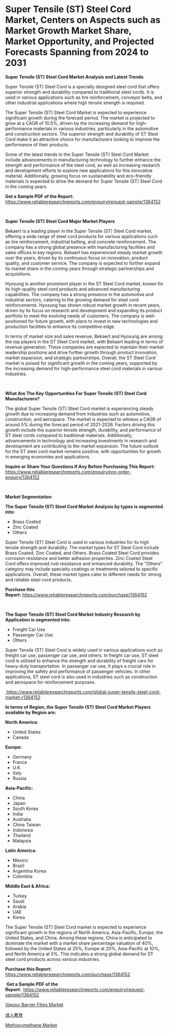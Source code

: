 <p><h1>Super Tensile (ST) Steel Cord Market, Centers on Aspects such as Market Growth Market Share, Market Opportunity, and Projected Forecasts Spanning from 2024 to 2031</h1></p><p><strong>Super Tensile (ST) Steel Cord Market Analysis and Latest Trends</strong></p>
<p><p>Super Tensile (ST) Steel Cord is a specially designed steel cord that offers superior strength and durability compared to traditional steel cords. It is used in various applications such as tire reinforcement, conveyor belts, and other industrial applications where high tensile strength is required.</p><p>The Super Tensile (ST) Steel Cord Market is expected to experience significant growth during the forecast period. The market is projected to grow at a CAGR of 10.5%, driven by the increasing demand for high-performance materials in various industries, particularly in the automotive and construction sectors. The superior strength and durability of ST Steel Cord make it an attractive choice for manufacturers looking to improve the performance of their products.</p><p>Some of the latest trends in the Super Tensile (ST) Steel Cord Market include advancements in manufacturing technology to further enhance the strength and performance of the steel cord, as well as increasing research and development efforts to explore new applications for this innovative material. Additionally, growing focus on sustainability and eco-friendly materials is expected to drive the demand for Super Tensile (ST) Steel Cord in the coming years.</p></p>
<p><strong>Get a Sample PDF of the Report:&nbsp;</strong> <a href="https://www.reliableresearchreports.com/enquiry/request-sample/1364152">https://www.reliableresearchreports.com/enquiry/request-sample/1364152</a></p>
<p>&nbsp;</p>
<p><strong>Super Tensile (ST) Steel Cord Major Market Players</strong></p>
<p><p>Bekaert is a leading player in the Super Tensile (ST) Steel Cord market, offering a wide range of steel cord products for various applications such as tire reinforcement, industrial belting, and concrete reinforcement. The company has a strong global presence with manufacturing facilities and sales offices in key regions. Bekaert has experienced steady market growth over the years, driven by its continuous focus on innovation, product quality, and customer service. The company is expected to further expand its market share in the coming years through strategic partnerships and acquisitions.</p><p>Hyosung is another prominent player in the ST Steel Cord market, known for its high-quality steel cord products and advanced manufacturing capabilities. The company has a strong presence in the automotive and industrial sectors, catering to the growing demand for steel cord reinforcements. Hyosung has shown robust market growth in recent years, driven by its focus on research and development and expanding its product portfolio to meet the evolving needs of customers. The company is well-positioned for future growth, with plans to invest in new technologies and production facilities to enhance its competitive edge.</p><p>In terms of market size and sales revenue, Bekaert and Hyosung are among the top players in the ST Steel Cord market, with Bekaert leading in terms of revenue generation. These companies are expected to maintain their market leadership positions and drive further growth through product innovation, market expansion, and strategic partnerships. Overall, the ST Steel Cord market is poised for significant growth in the coming years, supported by the increasing demand for high-performance steel cord materials in various industries.</p></p>
<p>&nbsp;</p>
<p><strong>What Are The Key Opportunities For Super Tensile (ST) Steel Cord Manufacturers?</strong></p>
<p><p>The global Super Tensile (ST) Steel Cord market is experiencing steady growth due to increasing demand from industries such as automotive, construction, and aerospace. The market is expected to witness a CAGR of around 5% during the forecast period of 2021-2026. Factors driving this growth include the superior tensile strength, durability, and performance of ST steel cords compared to traditional materials. Additionally, advancements in technology and increasing investments in research and development are contributing to the market expansion. The future outlook for the ST steel cord market remains positive, with opportunities for growth in emerging economies and applications.</p></p>
<p><strong>Inquire or Share Your Questions If Any Before Purchasing This Report:</strong> <a href="https://www.reliableresearchreports.com/enquiry/pre-order-enquiry/1364152">https://www.reliableresearchreports.com/enquiry/pre-order-enquiry/1364152</a></p>
<p>&nbsp;</p>
<p><strong>Market Segmentation</strong></p>
<p><strong>The Super Tensile (ST) Steel Cord Market Analysis by types is segmented into:</strong></p>
<p><ul><li>Brass Coated</li><li>Zinc Coated</li><li>Others</li></ul></p>
<p><p>Super Tensile (ST) Steel Cord is used in various industries for its high tensile strength and durability. The market types for ST Steel Cord include Brass Coated, Zinc Coated, and Others. Brass Coated Steel Cord provides corrosion resistance and better adhesion properties. Zinc Coated Steel Cord offers improved rust resistance and enhanced durability. The "Others" category may include specialty coatings or treatments tailored to specific applications. Overall, these market types cater to different needs for strong and reliable steel cord products.</p></p>
<p><strong>Purchase this Report:&nbsp;</strong><a href="https://www.reliableresearchreports.com/purchase/1364152">https://www.reliableresearchreports.com/purchase/1364152</a></p>
<p>&nbsp;</p>
<p><strong>The Super Tensile (ST) Steel Cord Market Industry Research by Application is segmented into:</strong></p>
<p><ul><li>Freight Car Use</li><li>Passenger Car Use</li><li>Others</li></ul></p>
<p><p>Super Tensile (ST) Steel Cord is widely used in various applications such as freight car use, passenger car use, and others. In freight car use, ST steel cord is utilized to enhance the strength and durability of freight cars for heavy-duty transportation. In passenger car use, it plays a crucial role in improving the safety and performance of passenger vehicles. In other applications, ST steel cord is also used in industries such as construction and aerospace for reinforcement purposes.</p></p>
<p><a href="https://www.reliableresearchreports.com/global-super-tensile-steel-cord-market-r1364152">&nbsp;https://www.reliableresearchreports.com/global-super-tensile-steel-cord-market-r1364152</a></p>
<p><strong>In terms of Region, the Super Tensile (ST) Steel Cord Market Players available by Region are:</strong></p>
<p>
    <p> <strong> North America: </strong>
        <ul>
            <li>United States</li>
            <li>Canada</li>
        </ul>
        </p> 
    <p> <strong> Europe: </strong>
        <ul>
            <li>Germany</li>
            <li>France</li>
            <li>U.K.</li>
            <li>Italy</li>
            <li>Russia</li>
        </ul>
        </p> 
    <p> <strong> Asia-Pacific: </strong>
        <ul>
            <li>China</li>
            <li>Japan</li>
            <li>South Korea</li>
            <li>India</li>
            <li>Australia</li>
            <li>China Taiwan</li>
            <li>Indonesia</li>
            <li>Thailand</li>
            <li>Malaysia</li>
        </ul>
        </p> 
    <p> <strong> Latin America: </strong>
        <ul>
            <li>Mexico</li>
            <li>Brazil</li>
            <li>Argentina Korea</li>
            <li>Colombia</li>
        </ul>
        </p> 
    <p> <strong> Middle East & Africa: </strong>
        <ul>
            <li>Turkey</li>
            <li>Saudi</li>
            <li>Arabia</li>
            <li>UAE</li>
            <li>Korea</li>
        </ul>
    </p>
    </p>
<p><p>The Super Tensile (ST) Steel Cord market is expected to experience significant growth in the regions of North America, Asia-Pacific, Europe, the United States, and China. Among these regions, China is anticipated to dominate the market with a market share percentage valuation of 40%, followed by the United States at 25%, Europe at 20%, Asia-Pacific at 10%, and North America at 5%. This indicates a strong global demand for ST steel cord products across various industries.</p></p>
<p><strong>Purchase this Report: </strong><a href="https://www.reliableresearchreports.com/purchase/1364152">https://www.reliableresearchreports.com/purchase/1364152</a></p>
<p>&nbsp;<strong>Get a Sample PDF of the Report:&nbsp;&nbsp;</strong><a href="https://www.reliableresearchreports.com/enquiry/request-sample/1364152">https://www.reliableresearchreports.com/enquiry/request-sample/1364152</a></p>
<p><strong></strong></p>
<p><p><a href="https://medium.com/@sdonald04328/deep-dive-into-the-vapour-barrier-films-market-itstrends-market-segmentation-and-competitive-71e30fb7f85a">Vapour Barrier Films Market</a></p><p><a href="https://github.com/nxboeu02965442/Market-Research-Report-List-3/blob/main/9235831184761.md">成人教育</a></p><p><a href="https://medium.com/@eltaoberts/exploring-methoxymethane-market-dynamics-global-trends-and-future-growth-prospects-2024-2031-ce85e98aea5b">Methoxymethane Market</a></p></p>